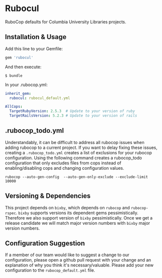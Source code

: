 # Rubocul

RuboCop defaults for Columbia University Libraries projects.

## Installation & Usage

Add this line to your Gemfile:

```ruby
gem 'rubocul'
```

And then execute:

    $ bundle

In your .rubocop.yml:

```yml
inherit_gem:
  rubocul: rubocul_default.yml

AllCops:
  TargetRubyVersion: 2.5.3  # Update to your version of ruby
  TargetRailsVersion: 5.2.3 # Update to your version of rails
```

## .rubocop_todo.yml
Understandably, it can be difficult to address all rubocop issues when adding rubocop to a current project. If you want to delay fixing these issues, creating a `.rubocop_todo.yml` creates a list of exclusions for your rubocop configuration. Using the following command creates a rubocop_todo configuration that only excludes files from cops instead of enabling/disabling cops and changing configuration values.

```
rubocop --auto-gen-config  --auto-gen-only-exclude --exclude-limit 10000
```
## Versioning & Dependencies

This project depends on `bixby`, which depends on `rubocop` and `rubocop-rspec`. `bixby` supports versions its dependent gems pessimistically. Therefore we also support version of `bixby` pessimistically. Once we get a release candidate we will match major version numbers with `bixby` major version numbers.

## Configuration Suggestion

If a member of our team would like to suggest a change to our configuration, please open a github pull request with your change and an explanation of why you think it's necessary/valuable. Please add your new configuration to the `rubocop_default.yml` file.
